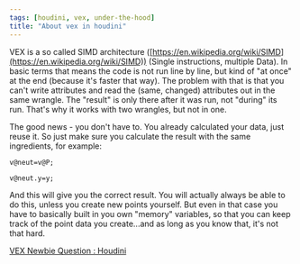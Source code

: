 ```yaml
---
tags: [houdini, vex, under-the-hood]
title: "About vex in houdini"
---
```


VEX is a so called SIMD architecture ([https://en.wikipedia.org/wiki/SIMD](https://en.wikipedia.org/wiki/SIMD)) (Single instructions, multiple Data). In basic terms that means the code is not run line by line, but kind of "at once" at the end (because it's faster that way). The problem with that is that you can't write attributes and read the (same, changed) attributes out in the same wrangle. The "result" is only there after it was run, not "during" its run. That's why it works with two wrangles, but not in one.

The good news - you don't have to. You already calculated your data, just reuse it. So just make sure you calculate the result with the same ingredients, for example:

`v@neut=v@P;`

`v@neut.y=y;`

And this will give you the correct result. You will actually always be able to do this, unless you create new points yourself. But even in that case you have to basically built in you own "memory" variables, so that you can keep track of the point data you create...and as long as you know that, it's not that hard.

[VEX Newbie Question : Houdini](https://www.reddit.com/r/Houdini/comments/h91aod/vex_newbie_question/)

